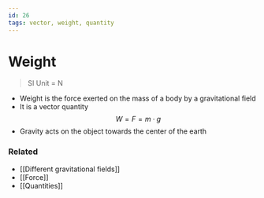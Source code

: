 ```yaml
---
id: 26
tags: vector, weight, quantity
---
```

# Weight
> SI Unit = N

- Weight is the force exerted on the mass of a body by a gravitational field
- It is a vector quantity
$$W = F = m \cdot g$$
- Gravity acts on the object towards the center of the earth

### Related
- [[Different gravitational fields]]
- [[Force]]
- [[Quantities]]